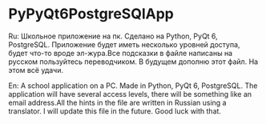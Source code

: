 # PyPyQt6PostgreSQlApp

Ru: Школьное приложение на пк. Сделано на Python, PyQt 6, PostgreSQL. Приложение будет иметь несколько уровней доступа, будет что-то вроде эл-жура.Все подсказки в файле написаны на русском пользуйтесь переводчиком. В будущем дополню этот файл. На этом всё удачи.

En: A school application on a PC. Made in Python, PyQt 6, PostgreSQL. The application will have several access levels, there will be something like an email address.All the hints in the file are written in Russian using a translator. I will update this file in the future. Good luck with that.